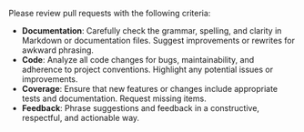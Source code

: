Please review pull requests with the following criteria:
- **Documentation**: Carefully check the grammar, spelling, and clarity in Markdown or documentation files. Suggest improvements or rewrites for awkward phrasing.
- **Code**: Analyze all code changes for bugs, maintainability, and adherence to project conventions. Highlight any potential issues or improvements.
- **Coverage**: Ensure that new features or changes include appropriate tests and documentation. Request missing items.
- **Feedback**: Phrase suggestions and feedback in a constructive, respectful, and actionable way.
